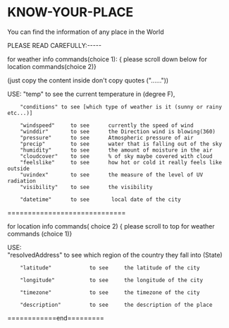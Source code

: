 # KNOW-YOUR-PLACE
You can find the information of any place in the World

PLEASE READ CAREFULLY:-----


for weather info commands(choice 1): { please scroll down below for location commands(choice 2)}

(just copy the content inside don't copy quotes ("......"))

 USE:
        "temp"       to see  the current temperature in (degree F),

        "conditions" to see [which type of weather is it (sunny or rainy etc...)]

        "windspeed"     to see      currently the speed of wind
        "winddir"       to see      the Direction wind is blowing(360)
        "pressure"      to see      Atmospheric pressure of air
        "precip"        to see      water that is falling out of the sky
        "humidity"      to see      the amount of moisture in the air
        "cloudcover"    to see      % of sky maybe covered with cloud
        "feelslike"     to see      how hot or cold it really feels like outside
        "uvindex"       to see      the measure of the level of UV radiation
        "visibility"    to see      the visibility
        
        "datetime"      to see       local date of the city
     
=============================

for location info commands( choice 2) { please scroll to top for weather commands (choice 1)}

USE:   
        "resolvedAddress"    to see    which region of the country they fall into (State)
        
        "latitude"            to see     the latitude of the city
        
        "longitude"           to see     the longitude of the city
        
        "timezone"            to see     the timezone of the city
        
        "description"         to see     the description of the place 


============end=========
